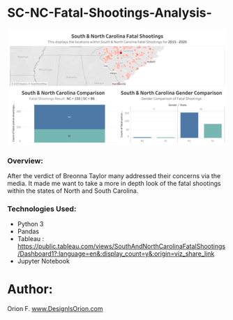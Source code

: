 # SC-NC-Fatal-Shootings-Analysis-

<img src= "https://github.com/DesignisOrion/SC-NC-Fatal-Shootings-Analysis-/blob/master/images/SC%20%26%20NC%20Fatal%20Shootings%20Dashboard.png">

### Overview:
After the verdict of Breonna Taylor many addressed their concerns via the media. It made me want to take a more in depth look of the fatal shootings within the states of North and South Carolina.


### Technologies Used:
- Python 3
- Pandas
- Tableau : https://public.tableau.com/views/SouthAndNorthCarolinaFatalShootings/Dashboard1?:language=en&:display_count=y&:origin=viz_share_link
- Jupyter Notebook


# Author: 
Orion F.
www.DesignIsOrion.com


